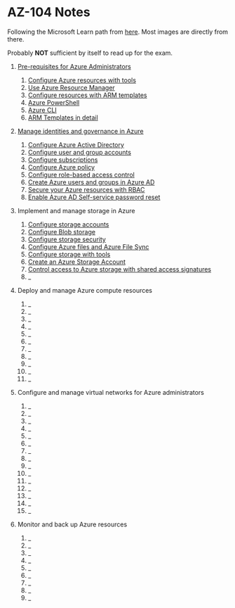 # AZ-104 Notes

Following the Microsoft Learn path from [here](https://docs.microsoft.com/en-us/certifications/exams/az-104). Most images are directly from there.

Probably **NOT** sufficient by itself to read up for the exam.

1. [Pre-requisites for Azure Administrators](./1-6%20Prerequisites%20for%20Azure%20administrators/)
    1. [Configure Azure resources with tools](./1%20Prerequisites%20for%20Azure%20administrators/1%20Configure%20Azure%20resources%20with%20tools.md)
    1. [Use Azure Resource Manager](./1%20Prerequisites%20for%20Azure%20administrators/2%20Use%20Azure%20Resource%20Manager.md)
    1. [Configure resources with ARM templates](./1%20Prerequisites%20for%20Azure%20administrators/3%20Configure%20resources%20with%20ARM%20templates.md)
    1. [Azure PowerShell](./1%20Prerequisites%20for%20Azure%20administrators/4%20Azure%20PowerShell.md)
    1. [Azure CLI](./1%20Prerequisites%20for%20Azure%20administrators/5%20Azure%20CLI.md)
    1. [ARM Templates in detail](./1%20Prerequisites%20for%20Azure%20administrators/6%20Deploy%20Azure%20infrastructure%20by%20using%20JSON%20ARM%20templates.md)

1. [Manage identities and governance in Azure](./2%20Manage%20identities%20and%20governance%20in%20Azure/)
    1. [Configure Azure Active Directory](./2%20Manage%20identities%20and%20governance%20in%20Azure/1%20Configure%20Azure%20Active%20Directory.md)
    1. [Configure user and group accounts](./2%20Manage%20identities%20and%20governance%20in%20Azure/2%20Configure%20user%20and%20group%20accounts.md)
    1. [Configure subscriptions](./2%20Manage%20identities%20and%20governance%20in%20Azure/3%20Configure%20subscriptions.md)
    1. [Configure Azure policy](./2%20Manage%20identities%20and%20governance%20in%20Azure/4%20Configure%20Azure%20policy.md)
    1. [Configure role-based access control](./2%20Manage%20identities%20and%20governance%20in%20Azure/5%20Configure%20role-based%20access%20control.md)
    1. [Create Azure users and groups in Azure AD](./2%20Manage%20identities%20and%20governance%20in%20Azure/6%20Create%20Azure%20users%20and%20groups%20in%20AAD.md)
    1. [Secure your Azure resources with RBAC](./2%20Manage%20identities%20and%20governance%20in%20Azure/7%20Secure%20your%20Azure%20resources%20with%20RBAC.md)
    1. [Enable Azure AD Self-service password reset](./2%20Manage%20identities%20and%20governance%20in%20Azure/8%20Enable%20Azure%20AD%20Self-service%20password%20reset.md)

1. Implement and manage storage in Azure
    1. [Configure storage accounts](./3%20Implement%20and%20manage%20storage%20in%20Azure/1%20Configure%20storage%20accounts.md)
    1. [Configure Blob storage](./3%20Implement%20and%20manage%20storage%20in%20Azure/2%20Configure%20blob%20storage.md)
    1. [Configure storage security](./3%20Implement%20and%20manage%20storage%20in%20Azure/3%20Configure%20storage%20security.md)
    1. [Configure Azure files and Azure File Sync](./3%20Implement%20and%20manage%20storage%20in%20Azure/4%20Configure%20Azure%20files%20and%20Azure%20File%20Sync.md)
    1. [Configure storage with tools](./3%20Implement%20and%20manage%20storage%20in%20Azure/5%20Configure%20storage%20with%20tools.md)
    1. [Create an Azure Storage Account](./3%20Implement%20and%20manage%20storage%20in%20Azure/6%20Create%20an%20Azure%20Storage%20account.md)
    1. [Control access to Azure storage with shared access signatures](./3%20Implement%20and%20manage%20storage%20in%20Azure/7%20Control%20access%20to%20Azure%20storage%20with%20shared%20access%20signatures.md)
    1. _

1. Deploy and manage Azure compute resources
    1. _
    1. _
    1. _
    1. _
    1. _
    1. _
    1. _
    1. _
    1. _
    1. _
    1. _

1. Configure and manage virtual networks for Azure administrators
    1. _
    1. _
    1. _
    1. _
    1. _
    1. _
    1. _
    1. _
    1. _
    1. _
    1. _
    1. _
    1. _
    1. _
    1. _

1. Monitor and back up Azure resources
    1. _
    1. _
    1. _
    1. _
    1. _
    1. _
    1. _
    1. _
    1. _
